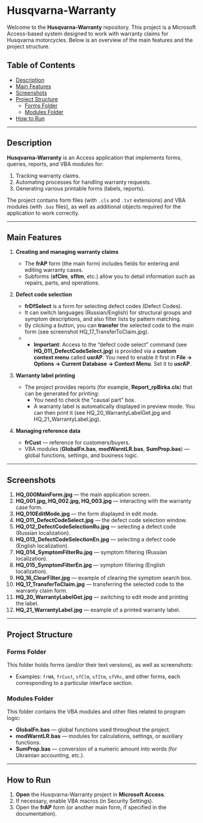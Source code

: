 # Husqvarna-Warranty

Welcome to the **Husqvarna-Warranty** repository. This project is a Microsoft Access-based system designed to work with warranty claims for Husqvarna motorcycles. Below is an overview of the main features and the project structure.

## Table of Contents

- [Description](#description)
- [Main Features](#main-features)
- [Screenshots](#screenshots)
- [Project Structure](#project-structure)
  - [Forms Folder](#forms-folder)
  - [Modules Folder](#modules-folder)
- [How to Run](#how-to-run)

---

## Description

**Husqvarna-Warranty** is an Access application that implements forms, queries, reports, and VBA modules for:

1. Tracking warranty claims.
2. Automating processes for handling warranty requests.
3. Generating various printable forms (labels, reports).

The project contains form files (with `.cls` and `.txt` extensions) and VBA modules (with `.bas` files), as well as additional objects required for the application to work correctly.

---

## Main Features

1. **Creating and managing warranty claims**  
   - The **frAP** form (the main form) includes fields for entering and editing warranty cases.
   - Subforms (**sfClm**, **sfItm**, etc.) allow you to detail information such as repairs, parts, and operations.

2. **Defect code selection**  
   - **frDfSelect** is a form for selecting defect codes (Defect Codes).
   - It can switch languages (Russian/English) for structural groups and symptom descriptions, and also filter lists by pattern matching.
   - By clicking a button, you can **transfer** the selected code to the main form (see screenshot HQ_17_TransferToClaim.jpg).
   - - **Important**: Access to the “defect code select” command (see **HQ_011_DefectCodeSelect.jpg**) is provided via a **custom context menu** called **usrAP**. You need to enable it first in **File → Options → Current Database → Context Menu**. Set it to **usrAP**.

3. **Warranty label printing**  
   - The project provides reports (for example, **Report_rpBirka.cls**) that can be generated for printing:
     - You need to check the "causal part" box.
     - A warranty label is automatically displayed in preview mode. You can then print it (see HQ_20_WarrantyLabelGet.jpg and HQ_21_WarrantyLabel.jpg).

4. **Managing reference data**  
   - **frCust** — reference for customers/buyers.
   - VBA modules (**GlobalFn.bas**, **modWarntLR.bas**, **SumProp.bas**) — global functions, settings, and business logic.

---

## Screenshots

1. **HQ_000MainForm.jpg** — the main application screen.
2. **HQ_001.jpg, HQ_002.jpg, HQ_003.jpg** — interacting with the warranty case form.
3. **HQ_010EditMode.jpg** — the form displayed in edit mode.
4. **HQ_011_DefectCodeSelect.jpg** — the defect code selection window.
5. **HQ_012_DefectCodeSelectionRu.jpg** — selecting a defect code (Russian localization).
6. **HQ_013_DefectCodeSelectionEn.jpg** — selecting a defect code (English localization).
7. **HQ_014_SymptomFilterRu.jpg** — symptom filtering (Russian localization).
8. **HQ_015_SymptomFilterEn.jpg** — symptom filtering (English localization).
9. **HQ_16_ClearFilter.jpg** — example of clearing the symptom search box.
10. **HQ_17_TransferToClaim.jpg** — transferring the selected code to the warranty claim form.
11. **HQ_20_WarrantyLabelGet.jpg** — switching to edit mode and printing the label.
12. **HQ_21_WarrantyLabel.jpg** — example of a printed warranty label.

---

## Project Structure

### Forms Folder

This folder holds forms (and/or their text versions), as well as screenshots:
- Examples: `frWA`, `frCust`, `sfClm`, `sfItm`, `sfVhc`, and other forms, each corresponding to a particular interface section.

### Modules Folder

This folder contains the VBA modules and other files related to program logic:
- **GlobalFn.bas** — global functions used throughout the project.
- **modWarntLR.bas** — modules for calculations, settings, or auxiliary functions.
- **SumProp.bas** — conversion of a numeric amount into words (for Ukrainian accounting, etc.).

---

## How to Run

1. **Open** the Husqvarna-Warranty project in **Microsoft Access**.
2. If necessary, enable VBA macros (in Security Settings).
3. Open the **frAP** form (or another main form, if specified in the documentation).


